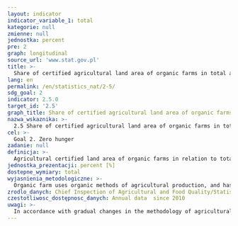 ```yaml
---
layout: indicator
indicator_variable_1: total
kategorie: null
zmienne: null
jednostka: percent
pre: 2
graph: longitudinal
source_url: 'www.stat.gov.pl'
title: >-
  Share of certified agricultural land area of organic farms in total agricultural land area of farms
lang: en
permalink: /en/statistics_nat/2-5/
sdg_goal: 2
indicator: 2.5.0
target_id: '2.5'
graph_title: Share of certified agricultural land area of organic farms in total agricultural land area of farms
nazwa_wskaznika: >-
  2.5 Share of certified agricultural land area of organic farms in total agricultural land area of farms
cel: >-
  Goal 2. Zero hunger
zadanie: null
definicja: >-
  Agricultural certified land area of organic farms in relation to total agricultural land area of farms (in %).
jednostka_prezentacji: percent [%]
dostepne_wymiary: total
wyjasnienia_metodologiczne: >-
  Organic farm uses organic methods of agricultural production, and has a certificate granted to it by a certification body or is under conversion to organic methods of agricultural production under control of a certification body.The certification bodies for organic farming are bodies which, by the decision of the Ministry of Agriculture and Rural Development, have been authorized to carrying out inspections and issuing and revoking a certificate of conformity with regard to organic agriculture (Law of 25 June 2009 on organic farming, Journal of Laws No. 116, item 975).Organic agricultural land is land where the organic methods of agricultural production are implemented. The area of certified organic agricultural land in organic holdings covers agricultural land area whose conversion to organic agriculture has been finished.The agricultural land area includes area of agricultural land in a good agricultural condition and other agricultural land. Agricultural land in a good agricultural condition – maintained in accordance with norms meeting requirements of the Law of 5 II 2015 on payments under direct support schemes (uniform text Journal of Laws 2015 item 1551) – include sown area, fallow land, permanent crops (including orchards), kitchen gardens, permanent meadows and permanent pastures. Other agricultural land is agricultural land which is not used and maintained in a good condition.Data on the total agricultural land area do not include land of owners of agricultural land who do not conduct agricultural activities, and land of owners of less than 1 ha of agricultural land who conduct agricultural activities on a small scale (below specific thresholds).
zrodlo_danych: Chief Inspection of Agricultural and Food Quality/Statistics Poland
czestotliwosc_dostępnosc_danych: Annual data  since 2010
uwagi: >-
  In accordance with gradual changes in the methodology of agricultural surveys, introduced since 2010 in order to adjust it to EU standards and encompass changes taking place in the Polish agriculture, the definition of the agricultural farm has been changed. In accordance with the definition binding since 2010, agricultural surveys do not include owners of agricultural land who do not conduct agricultural activities, and owners of less than 1 ha of agricultural land who conduct agricultural activities on a small scale (below the specified thresholds).
---
```

